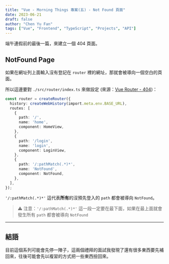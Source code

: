 ```yaml
---
title: "Vue - Morning Things 專案(五) - Not Found 頁面"
date: 2023-06-21
draft: false
author: "Chen Yu Fan"
tags: ["Vue", "Frontend", "TypeScript", "Projects", "API"]
---
```


端午連假前的最後一篇，來建立一個 404 頁面。

<!--more-->

## NotFound Page

如果在網址列上面輸入沒有登記在 `router` 裡的網址，那就會被導向一個空白的頁面。

所以這邊要對 `./src/router/index.ts` 來做設定 (來源：[Vue Router - 404](https://router.vuejs.org/guide/essentials/dynamic-matching.html#catch-all-404-not-found-route))：

```ts
const router = createRouter({
  history: createWebHistory(import.meta.env.BASE_URL),
  routes: [
    {
      path: '/',
      name: 'home',
      component: HomeView,
    },
    {
      path: '/login',
      name: 'login',
      component: LoginView,
    },
    {
      path: '/:pathMatch(.*)*',
      name: 'NotFound',
      component: NotFound,
    },
  ],
});
```

`'/:pathMatch(.*)*'` 這代表**所有**的沒預先登入的 `path` 都會被導向 `NotFound`。

> ⚠️ 注意：`'/:pathMatch(.*)*'` 這一段一定要在最下面，如果在最上面就會發生所有 `path` 都會被導向 `NotFound`

---

## 結語

目前這個系列可能會先停一陣子，這兩個禮拜的面試我發現了還有很多東西要先補回來，往後可能會先以複習的方式把一些東西撿回來。